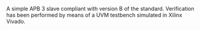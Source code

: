 A simple APB 3 slave compliant with version B of the standard. Verification has been performed by means of a UVM testbench simulated in Xilinx Vivado.
